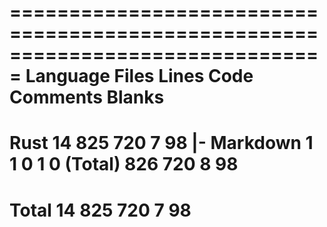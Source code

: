 ===============================================================================
 Language            Files        Lines         Code     Comments       Blanks
===============================================================================
 Rust                   14          825          720            7           98
 |- Markdown             1            1            0            1            0
 (Total)                            826          720            8           98
===============================================================================
 Total                  14          825          720            7           98
===============================================================================
